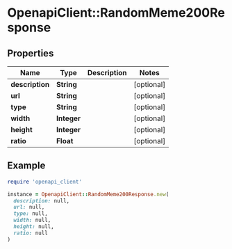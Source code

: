 # OpenapiClient::RandomMeme200Response

## Properties

| Name | Type | Description | Notes |
| ---- | ---- | ----------- | ----- |
| **description** | **String** |  | [optional] |
| **url** | **String** |  | [optional] |
| **type** | **String** |  | [optional] |
| **width** | **Integer** |  | [optional] |
| **height** | **Integer** |  | [optional] |
| **ratio** | **Float** |  | [optional] |

## Example

```ruby
require 'openapi_client'

instance = OpenapiClient::RandomMeme200Response.new(
  description: null,
  url: null,
  type: null,
  width: null,
  height: null,
  ratio: null
)
```

